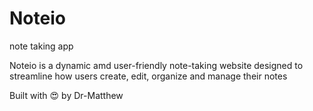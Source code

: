 # Noteio
note taking app

Noteio is a dynamic amd user-friendly note-taking website designed to streamline how users create, edit, organize and manage their notes 

Built with 😍 by  Dr-Matthew 
